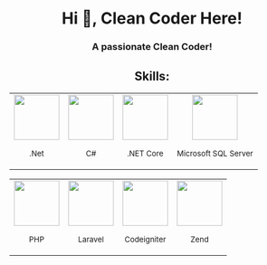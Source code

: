 <h1 align="center">Hi 👋, Clean Coder Here!</h1>
<h3 align="center">A passionate Clean Coder!</h3>


<h2 align="center">Skills:</h2>

<table align="center">
  <tr>
    <td align="center">
     <img src="https://cdn.jsdelivr.net/gh/devicons/devicon/icons/dot-net/dot-net-plain-wordmark.svg" width="80"/>
        <p><small>.Net</small></p>
    </td>
    <td align="center">
        <img src="https://cdn.jsdelivr.net/gh/devicons/devicon/icons/csharp/csharp-original.svg" width="80" />
        <p><small>C#</small></p>
    </td>
    <td align="center">
        <img src="https://cdn.jsdelivr.net/gh/devicons/devicon/icons/dotnetcore/dotnetcore-original.svg" width="80" />
        <p><small>.NET Core</small></p>
    </td>      
     <td align="center">
        <img src="https://cdn.jsdelivr.net/gh/devicons/devicon/icons/microsoftsqlserver/microsoftsqlserver-plain-wordmark.svg" width="80" />
        <p><small>Microsoft SQL Server</small></p>
    </td>   
  </tr>
</table>

<table align="center">
  <tr>
    <td align="center">
        <img src="https://cdn.jsdelivr.net/gh/devicons/devicon/icons/php/php-original.svg"  width="80"/>
        <p><small>PHP</small></p>
    </td>
    <td align="center">
        <img src="https://cdn.jsdelivr.net/gh/devicons/devicon/icons/laravel/laravel-plain.svg" width="80" />
        <p><small>Laravel</small></p>
    </td>
    <td align="center">
        <img src="https://cdn.jsdelivr.net/gh/devicons/devicon/icons/codeigniter/codeigniter-plain-wordmark.svg" width="80"/>
        <p><small>Codeigniter</small></p>
    </td>      
     <td align="center">
        <img src="https://cdn.jsdelivr.net/gh/devicons/devicon/icons/zend/zend-plain-wordmark.svg" width="80"/>        
        <p><small>Zend</small></p>
    </td>   
  </tr>
</table>
